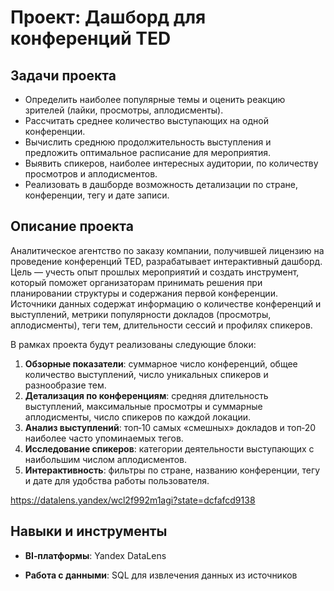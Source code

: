 # Проект: Дашборд для конференций TED

## Задачи проекта

* Определить наиболее популярные темы и оценить реакцию зрителей (лайки, просмотры, аплодисменты).
* Рассчитать среднее количество выступающих на одной конференции.
* Вычислить среднюю продолжительность выступления и предложить оптимальное расписание для мероприятия.
* Выявить спикеров, наиболее интересных аудитории, по количеству просмотров и аплодисментов.
* Реализовать в дашборде возможность детализации по стране, конференции, тегу и дате записи.

## Описание проекта

Аналитическое агентство по заказу компании, получившей лицензию на проведение конференций TED, разрабатывает интерактивный дашборд. Цель — учесть опыт прошлых мероприятий и создать инструмент, который поможет организаторам принимать решения при планировании структуры и содержания первой конференции. Источники данных содержат информацию о количестве конференций и выступлений, метрики популярности докладов (просмотры, аплодисменты), теги тем, длительности сессий и профилях спикеров.

В рамках проекта будут реализованы следующие блоки:

1. **Обзорные показатели**: суммарное число конференций, общее количество выступлений, число уникальных спикеров и разнообразие тем.
2. **Детализация по конференциям**: средняя длительность выступлений, максимальные просмотры и суммарные аплодисменты, число спикеров по каждой локации.
3. **Анализ выступлений**: топ‑10 самых «смешных» докладов и топ‑20 наиболее часто упоминаемых тегов.
4. **Исследование спикеров**: категории деятельности выступающих с наибольшим числом аплодисментов.
5. **Интерактивность**: фильтры по стране, названию конференции, тегу и дате для удобства работы пользователя.

https://datalens.yandex/wcl2f992m1agi?state=dcfafcd9138

## Навыки и инструменты

* **BI‑платформы**: Yandex DataLens

* **Работа с данными**: SQL для извлечения данных из источников

